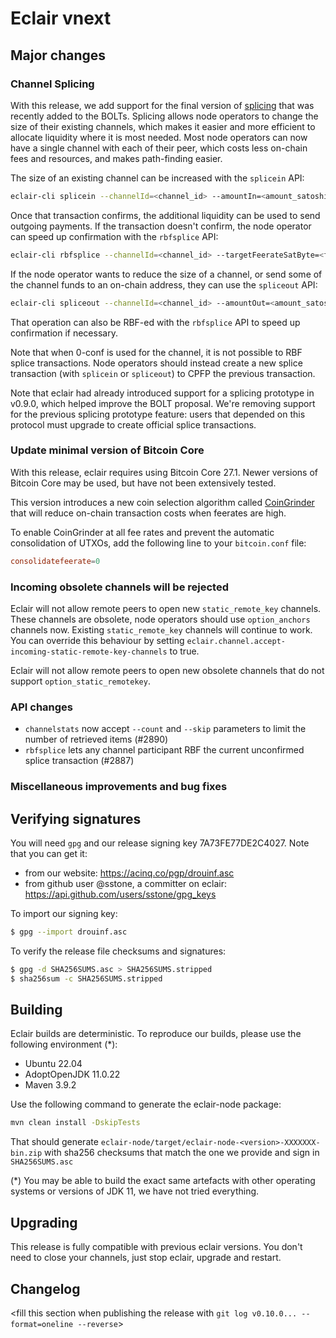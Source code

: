 # Eclair vnext

<insert here a high-level description of the release>

## Major changes

### Channel Splicing

With this release, we add support for the final version of [splicing](https://github.com/lightning/bolts/pull/1160) that was recently added to the BOLTs.
Splicing allows node operators to change the size of their existing channels, which makes it easier and more efficient to allocate liquidity where it is most needed.
Most node operators can now have a single channel with each of their peer, which costs less on-chain fees and resources, and makes path-finding easier.

The size of an existing channel can be increased with the `splicein` API:

```sh
eclair-cli splicein --channelId=<channel_id> --amountIn=<amount_satoshis>
```

Once that transaction confirms, the additional liquidity can be used to send outgoing payments.
If the transaction doesn't confirm, the node operator can speed up confirmation with the `rbfsplice` API:

```sh
eclair-cli rbfsplice --channelId=<channel_id> --targetFeerateSatByte=<feerate_satoshis_per_byte> --fundingFeeBudgetSatoshis=<maximum_on_chain_fee_satoshis>
```

If the node operator wants to reduce the size of a channel, or send some of the channel funds to an on-chain address, they can use the `spliceout` API:

```sh
eclair-cli spliceout --channelId=<channel_id> --amountOut=<amount_satoshis> --scriptPubKey=<on_chain_address>
```

That operation can also be RBF-ed with the `rbfsplice` API to speed up confirmation if necessary.

Note that when 0-conf is used for the channel, it is not possible to RBF splice transactions.
Node operators should instead create a new splice transaction (with `splicein` or `spliceout`) to CPFP the previous transaction.

Note that eclair had already introduced support for a splicing prototype in v0.9.0, which helped improve the BOLT proposal.
We're removing support for the previous splicing prototype feature: users that depended on this protocol must upgrade to create official splice transactions.

### Update minimal version of Bitcoin Core

With this release, eclair requires using Bitcoin Core 27.1.
Newer versions of Bitcoin Core may be used, but have not been extensively tested.

This version introduces a new coin selection algorithm called  [CoinGrinder](https://github.com/bitcoin/bitcoin/blob/master/doc/release-notes/release-notes-27.0.md#wallet) that will reduce on-chain transaction costs when feerates are high.

To enable CoinGrinder at all fee rates and prevent the automatic consolidation of UTXOs, add the following line to your `bitcoin.conf` file:

```conf
consolidatefeerate=0
```

### Incoming obsolete channels will be rejected

Eclair will not allow remote peers to open new `static_remote_key` channels. These channels are obsolete, node operators should use `option_anchors` channels now.
Existing `static_remote_key` channels will continue to work. You can override this behaviour by setting `eclair.channel.accept-incoming-static-remote-key-channels` to true.

Eclair will not allow remote peers to open new obsolete channels that do not support `option_static_remotekey`.

### API changes

- `channelstats` now accept `--count` and `--skip` parameters to limit the number of retrieved items (#2890)
- `rbfsplice` lets any channel participant RBF the current unconfirmed splice transaction (#2887)

### Miscellaneous improvements and bug fixes

<insert changes>

## Verifying signatures

You will need `gpg` and our release signing key 7A73FE77DE2C4027. Note that you can get it:

- from our website: https://acinq.co/pgp/drouinf.asc
- from github user @sstone, a committer on eclair: https://api.github.com/users/sstone/gpg_keys

To import our signing key:

```sh
$ gpg --import drouinf.asc
```

To verify the release file checksums and signatures:

```sh
$ gpg -d SHA256SUMS.asc > SHA256SUMS.stripped
$ sha256sum -c SHA256SUMS.stripped
```

## Building

Eclair builds are deterministic. To reproduce our builds, please use the following environment (*):

- Ubuntu 22.04
- AdoptOpenJDK 11.0.22
- Maven 3.9.2

Use the following command to generate the eclair-node package:

```sh
mvn clean install -DskipTests
```

That should generate `eclair-node/target/eclair-node-<version>-XXXXXXX-bin.zip` with sha256 checksums that match the one we provide and sign in `SHA256SUMS.asc`

(*) You may be able to build the exact same artefacts with other operating systems or versions of JDK 11, we have not tried everything.

## Upgrading

This release is fully compatible with previous eclair versions. You don't need to close your channels, just stop eclair, upgrade and restart.

## Changelog

<fill this section when publishing the release with `git log v0.10.0... --format=oneline --reverse`>
